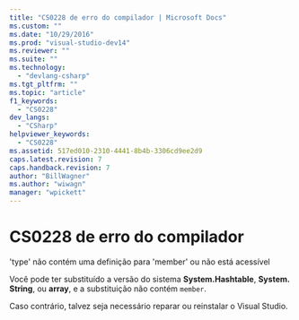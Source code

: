 ```yaml
---
title: "CS0228 de erro do compilador | Microsoft Docs"
ms.custom: ""
ms.date: "10/29/2016"
ms.prod: "visual-studio-dev14"
ms.reviewer: ""
ms.suite: ""
ms.technology: 
  - "devlang-csharp"
ms.tgt_pltfrm: ""
ms.topic: "article"
f1_keywords: 
  - "CS0228"
dev_langs: 
  - "CSharp"
helpviewer_keywords: 
  - "CS0228"
ms.assetid: 517ed010-2310-4441-8b4b-3306cd9ee2d9
caps.latest.revision: 7
caps.handback.revision: 7
author: "BillWagner"
ms.author: "wiwagn"
manager: "wpickett"
---
```

# CS0228 de erro do compilador
'type' não contém uma definição para 'member' ou não está acessível  
  
 Você pode ter substituído a versão do sistema **System.Hashtable**, **System. String**, ou **array**, e a substituição não contém `member`.  
  
 Caso contrário, talvez seja necessário reparar ou reinstalar o Visual Studio.